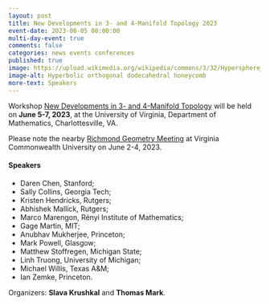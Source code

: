 ```yaml
---
layout: post
title: New Developments in 3- and 4-Manifold Topology 2023
event-date: 2023-06-05 08:00:00
multi-day-event: true
comments: false
categories: news events conferences
published: true
image: https://upload.wikimedia.org/wikipedia/commons/3/32/Hypersphere_coord.PNG
image-alt: Hyperbolic orthogonal dodecahedral honeycomb
more-text: Speakers
---
```


Workshop
<a href="https://math.virginia.edu/geomtop/workshop-spring-2023/">New Developments in 3- and 4-Manifold Topology</a> 
will be held on <b>June 5-7, 2023</b>, at the University of Virginia, Department of Mathematics, Charlottesville, VA. 

Please note the nearby <a href="https://sites.google.com/vcu.edu/gtmp/festival/rgm-2023/">Richmond Geometry Meeting</a> at Virginia Commonwealth University on June 2-4, 2023.

<!--more-->

<h4>Speakers</h4>
<ul>
    <li>Daren Chen, Stanford;</li>
    <li>Sally Collins, Georgia Tech;</li>
    <li>Kristen Hendricks, Rutgers;</li>
    <li>Abhishek Mallick, Rutgers;</li>
    <li>Marco Marengon, Rényi Institute of Mathematics;</li>
    <li>Gage Martin, MIT;</li>
    <li>Anubhav Mukherjee, Princeton;</li>
    <li>Mark Powell, Glasgow;</li>
    <li>Matthew Stoffregen, Michigan State;</li>
    <li>Linh Truong, University of Michigan;</li>
    <li>Michael Willis, Texas A&M;</li>
    <li>Ian Zemke, Princeton.</li>
</ul>

Organizers: <b>Slava Krushkal</b> and <b>Thomas Mark</b>.
